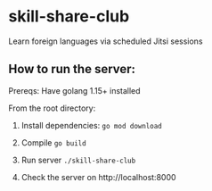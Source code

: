 # skill-share-club #
Learn foreign languages via scheduled Jitsi sessions

## How to run the server: ##
Prereqs: Have golang 1.15+ installed

From the root directory:

1. Install dependencies: `go mod download`

2. Compile `go build`

3. Run server `./skill-share-club`

4. Check the server on http://localhost:8000
